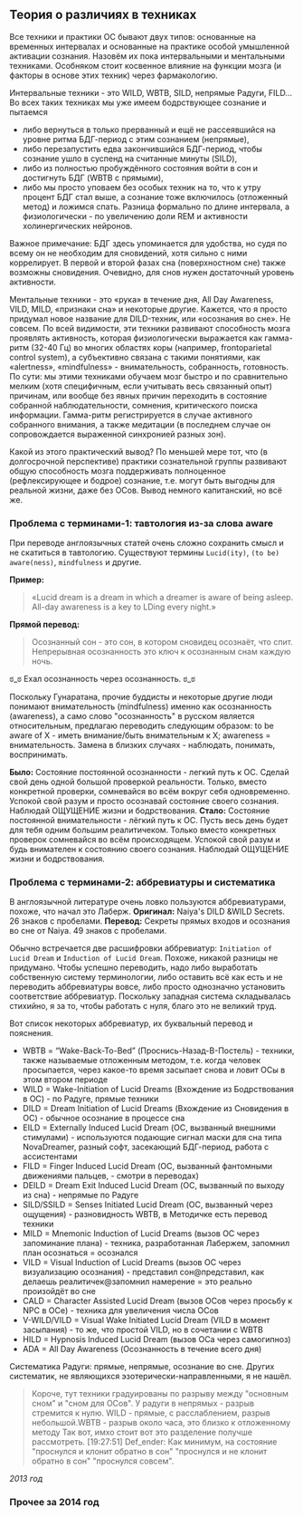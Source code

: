 ## Теория о различиях в техниках

Все техники и практики ОС бывают двух типов: основанные на временных интервалах и основанные на практике особой умышленной активации сознания. Назовём их пока интервальными и ментальными техниками. Особняком стоит косвенное влияние на функции мозга (и факторы в основе этих техник) через фармакологию.

Интервальные техники - это WILD, WBTB, SILD, непрямые Радуги, FILD… Во всех таких техниках мы уже имеем бодрствующее сознание и пытаемся
* либо вернуться в только прерванный и ещё не рассеявшийся на уровне ритма БДГ-период с этим сознанием (непрямые),
* либо перезапустить едва закончившийся БДГ-период, чтобы сознание ушло в суспенд на считанные минуты (SILD),
* либо из полностью пробуждённого состояния войти в сон и достигнуть БДГ (WBTB с прямыми),
* либо мы просто уповаем без особых техник на то, что к утру процент БДГ стал выше, а сознание тоже включилось (отложенный метод) и ложимся спать. Разница формально по длине интервала, а физиологически - по увеличению доли REM и активности холинергических нейронов.

Важное примечание: БДГ здесь упоминается для удобства, но судя по всему он не необходим для сновидений, хотя сильно с ними коррелирует. В первой и второй фазах сна (поверхностном сне) также возможны сновидения. Очевидно, для снов нужен достаточный уровень активности.

Ментальные техники - это «рука» в течение дня, All Day Awareness, VILD, MILD, «признаки сна» и некоторые другие. Кажется, что я просто придумал новое название для DILD-техник, или «осознания во сне». Не совсем. По всей видимости, эти техники развивают способность мозга проявлять активность, которая физиологически выражается как гамма-ритм (32-40 Гц) во многих областях коры (например, frontoparietal control system), а субъективно связана с такими понятиями, как «alertness», «mindfulness» - внимательность, собранность, готовность.  По сути: мы этими техниками обучаем мозг быстро и по сравнительно мелким (хотя специфичным, если учитывать весь связанный опыт) причинам, или вообще без явных причин переходить в состояние собранной наблюдательности, сомнения, критического поиска информации. 
Гамма-ритм регистрируется в случае активного собранного внимания, а также медитации (в последнем случае он сопровождается выраженной синхронией разных зон).

Какой из этого практический вывод? По меньшей мере тот, что (в долгосрочной перспективе) практики сознательной группы развивают общую способность мозга поддерживать полноценное (рефлексирующее и бодрое) сознание, т.е. могут быть выгодны для реальной жизни, даже без ОСов. Вывод немного капитанский, но всё же.

### Проблема с терминами-1: тавтология из-за слова aware
При переводе англоязычных статей очень сложно сохранить смысл и не скатиться в тавтологию. Существуют термины `Lucid(ity)`, `(to be) aware(ness)`, `mindfulness` и другие. 

**Пример:**
> «Lucid dream is a dream in which a dreamer is aware of being asleep. All-day awareness is a key to LDing every night.»

**Прямой перевод:**
> Осознанный сон - это сон, в котором сновидец осознаёт, что спит. Непрерывная осознанность это ключ к осознанным снам каждую ночь.

ಠ_ಠ Ехал осознанность через осознанность. ಠ_ಠ 

Поскольку Гунаратана, прочие буддисты и некоторые другие  люди понимают внимательность (mindfulness) именно как осознанность (awareness), а само слово "осознанность" в русском является относительным, предлагаю переводить следующим образом: to be aware of X - иметь внимание/быть внимательным к X; awareness = внимательность. Замена в близких случаях - наблюдать, понимать, воспринимать.


**Было:**
Состояние постоянной осознанности - легкий путь к ОС. Сделай свой день одной большой проверкой реальности. Только, вместо конкретной проверки, сомневайся во всём вокруг себя одновременно. Успокой свой разум и просто осознавай состояние своего сознания. Наблюдай ОЩУЩЕНИЕ жизни и бодрствования. 
**Стало:**
Состояние постоянной внимательности - лёгкий путь к ОС. Пусть весь день будет для тебя одним большим реалитичеком. Только вместо конкретных проверок сомневайся во всём происходящем. Успокой свой разум и будь внимателен к состоянию своего сознания. Наблюдай ОЩУЩЕНИЕ жизни и бодрствования.

### Проблема с терминами-2: аббревиатуры и систематика
В англоязычной литературе очень ловко пользуются аббревиатурами, похоже, что начал это Лаберж. 
**Оригинал:** Naiya's DILD &WILD Secrets. 26 знаков с пробелами.
**Перевод:** Секреты прямых входов и осознания во сне от Naiya. 49 знаков с пробелами.


Обычно встречается две расшифровки аббревиатур: `Initiation of Lucid Dream` и `Induction of Lucid Dream`. Похоже, никакой разницы не придумано. Чтобы успешно переводить, надо либо выработать собственную систему терминологии, либо оставить всё как есть и не переводить аббревиатуры вовсе, либо просто однозначно установить соответствие аббревиатур.
Поскольку западная система складывалась стихийно, я за то, чтобы работать с нуля, благо это не великий труд.


Вот список некоторых аббревиатур, их буквальный перевод и пояснения.

* WBTB = “Wake-Back-To-Bed”  (Проснись-Назад-В-Постель) - техники, также называемые отложенным методом, т.е. когда человек просыпается, через какое-то время засыпает снова и ловит ОСы в этом втором периоде
* WILD = Wake-Initiation of Lucid Dreams (Вхождение из Бодрствования в ОС) - по Радуге, прямые техники
* DILD = Dream Initiation of Lucid Dreams (Вхождение из Сновидения в ОС) - обычное осознание в процессе сна
* EILD = Externally Induced Lucid Dream (ОС, вызванный внешними стимулами) - используются подающие сигнал маски для сна типа NovaDreamer, разный софт, засекающий БДГ-период, работа с ассистентами
* FILD = Finger Induced Lucid Dream (ОС, вызванный фантомными движениями пальцев, - смотри в переводах)
* DEILD = Dream Exit Induced Lucid Dream (ОС, вызванный по выходу из сна) - непрямые по Радуге
* SILD/SSILD = Senses Initiated Lucid Dream (ОС, вызванный через ощущения) - разновидность WBTB, в Методичке есть перевод техники
* MILD = Mnemonic Induction of Lucid Dreams (вызов ОС через запоминание плана) - техника, разработанная Лабержем, запомнил план осознаться = осознался
* VILD = Visual Induction of Lucid Dreams (вызов ОС через визуализацию осознания) - представил сон@представил, как делаешь реалитичек@запомнил намерение = это реально произойдёт во сне
* CALD = Character Assisted Lucid Dream (вызов ОСов через просьбу к NPC в ОСе) - техника для увеличения числа ОСов
* V-WILD/VILD = Visual Wake Initiated Lucid Dream (VILD в момент засыпания) - то же, что простой VILD, но в сочетании с WBTB
* HILD = Hypnosis Induced Lucid Dream (вызов ОСа через самогипноз)
* ADA = All Day Awareness (Осознанность в течение всего дня)


Систематика Радуги: прямые, непрямые, осознание во сне.
Других систематик, не являющихся эзотерически-направленными, я не нашёл.
>Короче, тут техники градуированы по разрыву между "основным сном" и "сном для ОСов". У радуги в непрямых - разрыв стремится к нулю. WILD - прямые, с расслаблением, разрыв небольшой.WBTB - разрыв около часа, это близко к отложенному методу
>Так вот, имхо стоит вот это разделение получше рассмотреть.
[19:27:51] Def_ender: Как минимум, на состояние "проснулся и клонит обратно в сон" "проснулся и не клонит обратно в сон" "проснулся совсем".

*2013 год*

### Прочее за 2014 год
